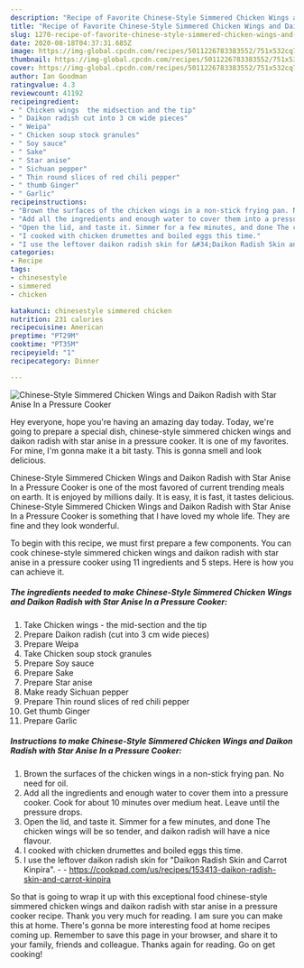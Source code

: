 ```yaml
---
description: "Recipe of Favorite Chinese-Style Simmered Chicken Wings and Daikon Radish with Star Anise In a Pressure Cooker"
title: "Recipe of Favorite Chinese-Style Simmered Chicken Wings and Daikon Radish with Star Anise In a Pressure Cooker"
slug: 1270-recipe-of-favorite-chinese-style-simmered-chicken-wings-and-daikon-radish-with-star-anise-in-a-pressure-cooker
date: 2020-08-18T04:37:31.685Z
image: https://img-global.cpcdn.com/recipes/5011226783383552/751x532cq70/chinese-style-simmered-chicken-wings-and-daikon-radish-with-star-anise-in-a-pressure-cooker-recipe-main-photo.jpg
thumbnail: https://img-global.cpcdn.com/recipes/5011226783383552/751x532cq70/chinese-style-simmered-chicken-wings-and-daikon-radish-with-star-anise-in-a-pressure-cooker-recipe-main-photo.jpg
cover: https://img-global.cpcdn.com/recipes/5011226783383552/751x532cq70/chinese-style-simmered-chicken-wings-and-daikon-radish-with-star-anise-in-a-pressure-cooker-recipe-main-photo.jpg
author: Ian Goodman
ratingvalue: 4.3
reviewcount: 41192
recipeingredient:
- " Chicken wings  the midsection and the tip"
- " Daikon radish cut into 3 cm wide pieces"
- " Weipa"
- " Chicken soup stock granules"
- " Soy sauce"
- " Sake"
- " Star anise"
- " Sichuan pepper"
- " Thin round slices of red chili pepper"
- " thumb Ginger"
- " Garlic"
recipeinstructions:
- "Brown the surfaces of the chicken wings in a non-stick frying pan. No need for oil."
- "Add all the ingredients and enough water to cover them into a pressure cooker. Cook for about 10 minutes over medium heat. Leave until the pressure drops."
- "Open the lid, and taste it. Simmer for a few minutes, and done The chicken wings will be so tender, and daikon radish will have a nice flavour."
- "I cooked with chicken drumettes and boiled eggs this time."
- "I use the leftover daikon radish skin for &#34;Daikon Radish Skin and Carrot Kinpira&#34;.  https://cookpad.com/us/recipes/153413-daikon-radish-skin-and-carrot-kinpira"
categories:
- Recipe
tags:
- chinesestyle
- simmered
- chicken

katakunci: chinesestyle simmered chicken 
nutrition: 231 calories
recipecuisine: American
preptime: "PT29M"
cooktime: "PT35M"
recipeyield: "1"
recipecategory: Dinner

---
```



![Chinese-Style Simmered Chicken Wings and Daikon Radish with Star Anise In a Pressure Cooker](https://img-global.cpcdn.com/recipes/5011226783383552/751x532cq70/chinese-style-simmered-chicken-wings-and-daikon-radish-with-star-anise-in-a-pressure-cooker-recipe-main-photo.jpg)

Hey everyone, hope you're having an amazing day today. Today, we're going to prepare a special dish, chinese-style simmered chicken wings and daikon radish with star anise in a pressure cooker. It is one of my favorites. For mine, I'm gonna make it a bit tasty. This is gonna smell and look delicious.



Chinese-Style Simmered Chicken Wings and Daikon Radish with Star Anise In a Pressure Cooker is one of the most favored of current trending meals on earth. It is enjoyed by millions daily. It is easy, it is fast, it tastes delicious. Chinese-Style Simmered Chicken Wings and Daikon Radish with Star Anise In a Pressure Cooker is something that I have loved my whole life. They are fine and they look wonderful.


To begin with this recipe, we must first prepare a few components. You can cook chinese-style simmered chicken wings and daikon radish with star anise in a pressure cooker using 11 ingredients and 5 steps. Here is how you can achieve it.

<!--inarticleads1-->

##### The ingredients needed to make Chinese-Style Simmered Chicken Wings and Daikon Radish with Star Anise In a Pressure Cooker:

1. Take  Chicken wings - the mid-section and the tip
1. Prepare  Daikon radish (cut into 3 cm wide pieces)
1. Prepare  Weipa
1. Take  Chicken soup stock granules
1. Prepare  Soy sauce
1. Prepare  Sake
1. Prepare  Star anise
1. Make ready  Sichuan pepper
1. Prepare  Thin round slices of red chili pepper
1. Get  thumb Ginger
1. Prepare  Garlic




<!--inarticleads2-->

##### Instructions to make Chinese-Style Simmered Chicken Wings and Daikon Radish with Star Anise In a Pressure Cooker:

1. Brown the surfaces of the chicken wings in a non-stick frying pan. No need for oil.
1. Add all the ingredients and enough water to cover them into a pressure cooker. Cook for about 10 minutes over medium heat. Leave until the pressure drops.
1. Open the lid, and taste it. Simmer for a few minutes, and done The chicken wings will be so tender, and daikon radish will have a nice flavour.
1. I cooked with chicken drumettes and boiled eggs this time.
1. I use the leftover daikon radish skin for &#34;Daikon Radish Skin and Carrot Kinpira&#34;. -  - https://cookpad.com/us/recipes/153413-daikon-radish-skin-and-carrot-kinpira




So that is going to wrap it up with this exceptional food chinese-style simmered chicken wings and daikon radish with star anise in a pressure cooker recipe. Thank you very much for reading. I am sure you can make this at home. There's gonna be more interesting food at home recipes coming up. Remember to save this page in your browser, and share it to your family, friends and colleague. Thanks again for reading. Go on get cooking!
